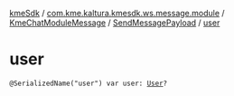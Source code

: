 [kmeSdk](../../../index.md) / [com.kme.kaltura.kmesdk.ws.message.module](../../index.md) / [KmeChatModuleMessage](../index.md) / [SendMessagePayload](index.md) / [user](./user.md)

# user

`@SerializedName("user") var user: `[`User`](-user/index.md)`?`